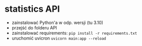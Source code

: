 # statistics API

- zainstalować Python'a w odp. wersji (tu 3.10)
- przejść do folderu API
- zainstalować requirements: ```pip install -r requirements.txt```
- uruchomić uvicron ```uvicorn main:app --reload```
